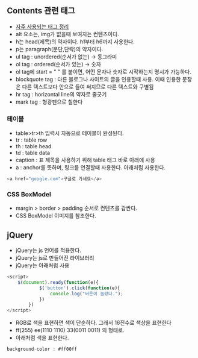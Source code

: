 ## Contents 관련 태그
- [자주 사용되는 태그 정리](https://pridiot.tistory.com/6)
- alt 요소는, img가 없을때 보여지는 컨텐츠이다.
- h는 head(제목)의 약자이다. h1부터 h6까지 사용한다.
- p는 paragraph(문단,단락)의 약자이다. 
- ul tag : unordered(순서가 없는) -> 동그라미
- ol tag : ordered(순서가 있는) -> 숫자
- ol tag에 start = " " 를 붙이면, 어떤 문자나 숫자로 시작하는지 
명시가 가능하다.
- blockquote tag : 다른 블로그나 사이트의 글을 인용할때 사용. 이때 인용한 문장은 다른 텍스트보다 안으로 들여 써지므로 다른 텍스트와 구별됨
- hr tag : horizontal line의 약자로 줄긋기
- mark tag : 형광펜으로 칠한다

### 테이블
- table>tr>th 입력시 자동으로 테이블이 완성된다.
- tr : table row
- th : table head
- td : table data
- caption : 표 제목을 사용하기 위해 table 태그 바로 아래에 사용
- a : anchor를 뜻하며, 링크를 연결할때 사용한다. 아래처럼 사용한다. 
```javascript
<a href="google.com">구글로 가세요</a>
```

### CSS BoxModel
- margin > border > padding 순서로 컨텐츠를 감싼다.
- CSS BoxModel 이미지를 참조한다.

## jQuery
- jQuery는 js 언어를 적용한다.
- jQuery는 js로 만들어진 라이브러리
- jQuery는 아래처럼 사용
```javascript
<script>
    $(document).ready(function(e){ 
            $('button').click(function(e){
                console.log("버튼이 눌렸다.");
            })
        })
</script>
```
- RGB로 색을 표현하면 색이 단순하다. 그래서 16진수로 색상을 표현한다
- ff(255) ee(1110 1110) 33(0011 0011) 의 형태로.
- 아래처럼 색을 표현한다.
```javascript
background-color : #ff00ff
```

